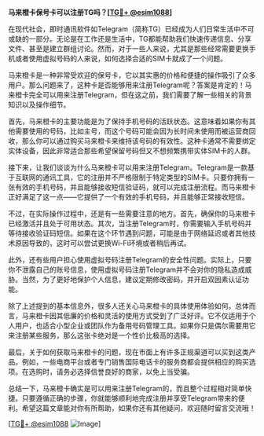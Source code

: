 **马来橙卡保号卡可以注册TG吗？[[TG💪+ @esim1088](https://t.me/s/esim1088)]**

在现代社会，即时通讯软件如Telegram（简称TG）已经成为人们日常生活中不可或缺的一部分。无论是在工作还是生活中，TG都能帮助我们快速传递信息、分享文件、甚至是建立群组讨论。然而，对于一些人来说，尤其是那些经常需要更换手机或者使用虚拟号码的人来说，如何选择合适的SIM卡就成了一个问题。

马来橙卡是一种非常受欢迎的保号卡，它以其实惠的价格和便捷的操作吸引了众多用户。那么问题来了，这种卡是否能够用来注册Telegram呢？答案是肯定的！马来橙卡完全可以用来注册Telegram，但在这之前，我们需要了解一些相关的背景知识以及操作细节。

首先，马来橙卡的主要功能是为了保持手机号码的活跃状态。这意味着如果你有其他需要使用的号码，比如主号，而这个号码可能会因为长时间未使用而被运营商回收，那么你可以通过购买马来橙卡来维持该号码的有效性。这种卡通常不需要绑定实体设备，因此非常适合那些希望保留号码但又不想频繁携带实体SIM卡的人群。

接下来，让我们谈谈为什么马来橙卡可以用来注册Telegram。Telegram是一款基于互联网的通讯工具，它的注册并不严格限制于特定类型的SIM卡。只要你拥有一张有效的手机号码，并且能够接收短信验证码，就可以完成注册流程。而马来橙卡正好满足了这一点——它提供了一个有效的手机号码，并且能够正常接收短信。

不过，在实际操作过程中，还是有一些需要注意的地方。首先，确保你的马来橙卡已经激活并且处于可用状态。其次，当注册Telegram时，你需要输入手机号码并等待接收验证码短信。如果在这个环节遇到问题，可能是由于网络延迟或者其他技术原因导致的，这时可以尝试更换Wi-Fi环境或者稍后再试。

此外，还有些用户担心使用虚拟号码注册Telegram的安全性问题。实际上，只要你不泄露自己的账号信息，使用虚拟号码注册Telegram并不会对你的隐私造成威胁。当然，为了更好地保护个人信息，建议定期修改密码，并开启双因素认证功能。

除了上述提到的基本信息外，很多人还关心马来橙卡的具体使用体验如何。总体而言，马来橙卡因其低廉的价格和灵活的使用方式受到了广泛好评。它不仅适用于个人用户，也适合小型企业或团队作为备用号码管理工具。如果你只是偶尔需要用它来注册某些服务，那么这张卡绝对是一个性价比极高的选择。

最后，关于如何获取马来橙卡的问题，现在市面上有许多正规渠道可以买到这类产品。例如，一些电商平台或者专门销售国际电话卡的服务商都会提供相应的购买选项。在选购时，请务必选择信誉良好的商家，以免上当受骗。

总结一下，马来橙卡确实是可以用来注册Telegram的，而且整个过程相对简单快捷。只要遵循正确的步骤，你就能够顺利地完成注册并享受Telegram带来的便利。希望这篇文章能对你有所帮助，如果你还有其他疑问，欢迎随时留言交流哦！

[[TG💪+ @esim1088](https://t.me/s/esim1088) ![Image](https://i.postimg.cc/4NQfJmqS/Snipaste-2025-05-13-00-14-12.png)]